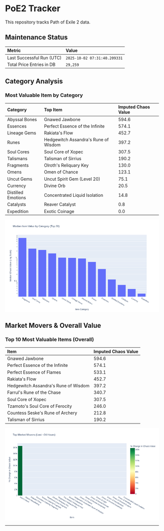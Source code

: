 # PoE2 Tracker

This repository tracks Path of Exile 2 data.

## Maintenance Status

<!-- START_MAINTENANCE -->
| Metric | Value |
|:---|:---|
| Last Successful Run (UTC) | `2025-10-02 07:31:40.209331` |
| Total Price Entries in DB | `29,259` |

<!-- END_MAINTENANCE -->

## Category Analysis

<!-- START_CATEGORY_ANALYSIS -->
### Most Valuable Item by Category
| Category | Top Item | Imputed Chaos Value |
| :--- | :--- | :--- |
| Abyssal Bones | Gnawed Jawbone | 594.6 |
| Essences | Perfect Essence of the Infinite | 574.1 |
| Lineage Gems | Rakiata's Flow | 452.7 |
| Runes | Hedgewitch Assandra's Rune of Wisdom | 397.2 |
| Soul Cores | Soul Core of Xopec | 307.5 |
| Talismans | Talisman of Sirrius | 190.2 |
| Fragments | Olroth's Reliquary Key | 130.0 |
| Omens | Omen of Chance | 123.1 |
| Uncut Gems | Uncut Spirit Gem (Level 20) | 75.1 |
| Currency | Divine Orb | 20.5 |
| Distilled Emotions | Concentrated Liquid Isolation | 14.8 |
| Catalysts | Reaver Catalyst | 0.8 |
| Expedition | Exotic Coinage | 0.0 |


![Category Analysis Chart](charts/category_analysis.png)
<!-- END_CATEGORY_ANALYSIS -->

## Market Movers & Overall Value

<!-- START_ANALYSIS -->
### Top 10 Most Valuable Items (Overall)
| Item | Imputed Chaos Value |
| :--- | :--- |
| Gnawed Jawbone | 594.6 |
| Perfect Essence of the Infinite | 574.1 |
| Perfect Essence of Flames | 533.1 |
| Rakiata's Flow | 452.7 |
| Hedgewitch Assandra's Rune of Wisdom | 397.2 |
| Farrul's Rune of the Chase | 340.7 |
| Soul Core of Xopec | 307.5 |
| Tzamoto's Soul Core of Ferocity | 246.0 |
| Countess Seske's Rune of Archery | 212.8 |
| Talisman of Sirrius | 190.2 |


![Market Movers Chart](charts/market_movers.png)
<!-- END_ANALYSIS -->

---
